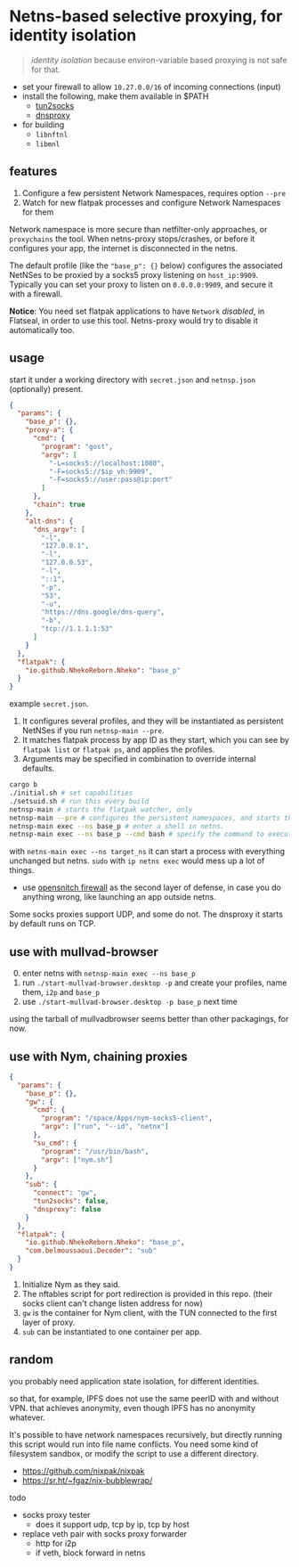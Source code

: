 # Netns-based selective proxying, for identity isolation

> _identity isolation_ because environ-variable based proxying is not safe for that.

- set your firewall to allow `10.27.0.0/16` of incoming connections (input)
- install the following, make them available in $PATH
  - [tun2socks](https://github.com/xjasonlyu/tun2socks)
  - [dnsproxy](https://github.com/AdguardTeam/dnsproxy)
- for building
  - `libnftnl`
  - `libmnl`

## features

1. Configure a few persistent Network Namespaces, requires option `--pre`
2. Watch for new flatpak processes and configure Network Namespaces for them

Network namespace is more secure than netfilter-only approaches, or `proxychains` the tool. When netns-proxy stops/crashes, or before it configures your app, the internet is disconnected in the netns.

The default profile (like the `"base_p": {}` below) configures the associated NetNSes to be proxied by a socks5 proxy listening on `host_ip:9909`. Typically you can set your proxy to listen on `0.0.0.0:9909`, and secure it with a firewall.

**Notice**: You need set flatpak applications to have `Network` _disabled_, in Flatseal, in order to use this tool. Netns-proxy would try to disable it automatically too.

## usage

start it under a working directory with `secret.json` and `netnsp.json` (optionally) present.

```json
{
  "params": {
    "base_p": {},
    "proxy-a": {
      "cmd": {
        "program": "gost",
        "argv": [
          "-L=socks5://localhost:1080",
          "-F=socks5://$ip_vh:9909",
          "-F=socks5://user:pass@ip:port"
        ]
      },
      "chain": true
    },
    "alt-dns": {
      "dns_argv": [
        "-l",
        "127.0.0.1",
        "-l",
        "127.0.0.53",
        "-l",
        "::1",
        "-p",
        "53",
        "-u",
        "https://dns.google/dns-query",
        "-b",
        "tcp://1.1.1.1:53"
      ]
    }
  },
  "flatpak": {
    "io.github.NhekoReborn.Nheko": "base_p"
  }
}
```

example `secret.json`.

1. It configures several profiles, and they will be instantiated as persistent NetNSes if you run `netnsp-main --pre`.
2. It matches flatpak process by app ID as they start, which you can see by `flatpak list` or `flatpak ps`, and applies the profiles.
3. Arguments may be specified in combination to override internal defaults.

```bash
cargo b
./initial.sh # set capabilities
./setsuid.sh # run this every build
netnsp-main # starts the flatpak watcher, only
netnsp-main --pre # configures the persistent namespaces, and starts the flatpak watcher
netnsp-main exec --ns base_p # enter a shell in netns.
netnsp-main exec --ns base_p --cmd bash # specify the command to execute
```

with `netns-main exec --ns target_ns` it can start a process with everything unchanged but netns.
`sudo` with `ip netns exec` would mess up a lot of things.

- use [opensnitch firewall](https://github.com/evilsocket/opensnitch) as the second layer of defense, in case you do anything wrong, like launching an app outside netns.

Some socks proxies support UDP, and some do not. The dnsproxy it starts by default runs on TCP.

## use with mullvad-browser

0. enter netns with `netnsp-main exec --ns base_p`
1. run `./start-mullvad-browser.desktop -p` and create your profiles, name them, `i2p` and `base_p`
2. use `./start-mullvad-browser.desktop -p base_p` next time

using the tarball of mullvadbrowser seems better than other packagings, for now.

## use with Nym, chaining proxies

```json
{
  "params": {
    "base_p": {},
    "gw": {
      "cmd": {
        "program": "/space/Apps/nym-socks5-client",
        "argv": ["run", "--id", "netnx"]
      },
      "su_cmd": {
        "program": "/usr/bin/bash",
        "argv": ["nym.sh"]
      }
    },
    "sub": {
      "connect": "gw",
      "tun2socks": false,
      "dnsproxy": false
    }
  },
  "flatpak": {
    "io.github.NhekoReborn.Nheko": "base_p",
    "com.belmoussaoui.Decoder": "sub"
  }
}

```

1. Initialize Nym as they said. 
2. The nftables script for port redirection is provided in this repo. (their socks client can't change listen address for now)
3. `gw` is the container for Nym client, with the TUN connected to the first layer of proxy. 
4. `sub` can be instantiated to one container per app.

## random

you probably need application state isolation, for different identities.

so that, for example, IPFS does not use the same peerID with and without VPN. that achieves anonymity, even though IPFS has no anonymity whatever.

It's possible to have network namespaces recursively, but directly running this script would run into file name conflicts. You need some kind of filesystem sandbox, or modify the script to use a different directory.

- https://github.com/nixpak/nixpak
- https://sr.ht/~fgaz/nix-bubblewrap/

todo

- socks proxy tester
  - does it support udp, tcp by ip, tcp by host
- replace veth pair with socks proxy forwarder
  - http for i2p
  - if veth, block forward in netns